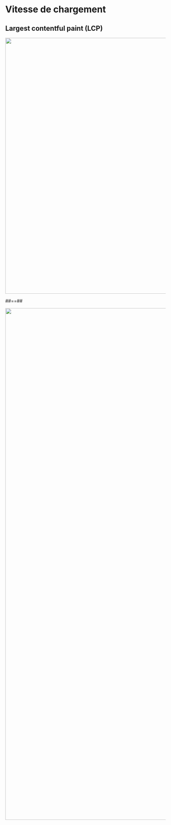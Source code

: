 # Vitesse de chargement

## Largest contentful paint (LCP)

<img src="./assets/images/03-speed/lcp-calc.svg" style="width: 800px; height: auto; display: block;"  />

##==##

<img src="./assets/images/03-speed/lcp-find.png" style="width: 1600px; height: auto; display: block;"  />
